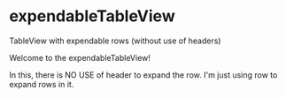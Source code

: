 # expendableTableView
TableView with expendable rows (without use of headers)

Welcome to the expendableTableView!

In this, there is NO USE of header to expand the row. I'm just using row to expand rows in it.
